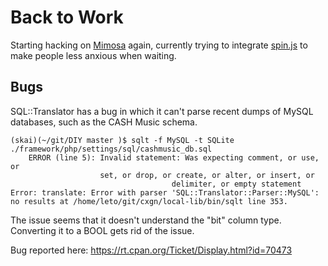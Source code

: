 # Back to Work

Starting hacking on [Mimosa](http://gmod.github.com/mimosa) again, currently
trying to integrate [spin.js](http://fgnass.github.com/spin.js/) to make people
less anxious when waiting.

## Bugs

SQL::Translator has a bug in which it can't parse recent dumps of MySQL databases, such as
the CASH Music schema.


    (skai)(~/git/DIY master )$ sqlt -f MySQL -t SQLite ./framework/php/settings/sql/cashmusic_db.sql
        ERROR (line 5): Invalid statement: Was expecting comment, or use, or
                        set, or drop, or create, or alter, or insert, or
                                        delimiter, or empty statement
    Error: translate: Error with parser 'SQL::Translator::Parser::MySQL':  no results at /home/leto/git/cxgn/local-lib/bin/sqlt line 353.

The issue seems that it doesn't understand the "bit" column type. Converting it to a BOOL gets rid of the issue.

Bug reported here: https://rt.cpan.org/Ticket/Display.html?id=70473
